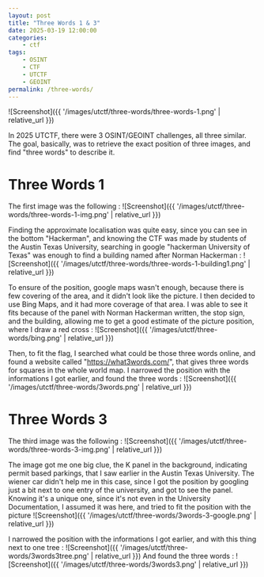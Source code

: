 ```yaml
---
layout: post
title: "Three Words 1 & 3"
date: 2025-03-19 12:00:00
categories:
    - ctf
tags:
    - OSINT
    - CTF
    - UTCTF
    - GEOINT
permalink: /three-words/
---
```


![Screenshot]({{ '/images/utctf/three-words/three-words-1.png' | relative_url }})

In 2025 UTCTF, there were 3 OSINT/GEOINT challenges, all three similar. The goal, basically, was to retrieve the exact position of three images, and find "three words" to describe it.
# Three Words 1
The first image was the following :
![Screenshot]({{ '/images/utctf/three-words/three-words-1-img.png' | relative_url }})

Finding the approximate localisation was quite easy, since you can see in the bottom "Hackerman", and knowing the CTF was made by students of the Austin Texas University, searching in google "hackerman University of Texas" was enough to find a building named after Norman Hackerman :
![Screenshot]({{ '/images/utctf/three-words/three-words-1-building1.png' | relative_url }})

To ensure of the position, google maps wasn't enough, because there is few covering of the area, and it didn't look like the picture.
I then decided to use Bing Maps, and it had more coverage of that area. I was able to see it fits because of the panel with Norman Hackerman written, the stop sign, and the building, allowing me to get a good estimate of the picture position, where I draw a red cross :
![Screenshot]({{ '/images/utctf/three-words/bing.png' | relative_url }})

Then, to fit the flag, I searched what could be those three words online, and found a website called "https://what3words.com/", that gives three words for squares in the whole world map. I narrowed the position with the informations I got earlier, and found the three words :
![Screenshot]({{ '/images/utctf/three-words/3words.png' | relative_url }})

# Three Words 3
The third image was the following :
![Screenshot]({{ '/images/utctf/three-words/three-words-3-img.png' | relative_url }})

The image got me one big clue, the K panel in the background, indicating permit based parkings, that I saw earlier in the Austin Texas University. The wiener car didn't help me in this case, since I got the position by googling just a bit next to one entry of the university, and got to see the panel. Knowing it's a unique one, since it's not even in the University Documentation, I assumed it was here, and tried to fit the position with the picture
![Screenshot]({{ '/images/utctf/three-words/3words-3-google.png' | relative_url }})

I narrowed the position with the informations I got earlier, and with this thing next to one tree :
![Screenshot]({{ '/images/utctf/three-words/3words3tree.png' | relative_url }})
And found the three words :
![Screenshot]({{ '/images/utctf/three-words/3words3.png' | relative_url }})

